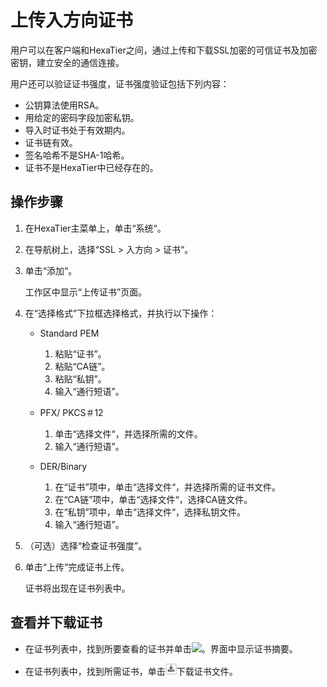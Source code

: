 # 上传入方向证书<a name="ZH-CN_TOPIC_0111166417"></a>

用户可以在客户端和HexaTier之间，通过上传和下载SSL加密的可信证书及加密密钥，建立安全的通信连接。

用户还可以验证证书强度，证书强度验证包括下列内容：

-   公钥算法使用RSA。
-   用给定的密码字段加密私钥。
-   导入时证书处于有效期内。
-   证书链有效。
-   签名哈希不是SHA-1哈希。
-   证书不是HexaTier中已经存在的。

## 操作步骤<a name="zh-cn_topic_0180960077_sd562ee7284ba46418d90245617a20d50"></a>

1.  在HexaTier主菜单上，单击“系统“。
2.  在导航树上，选择“SSL \> 入方向 \> 证书“。
3.  单击“添加“。

    工作区中显示“上传证书”页面。

4.  在“选择格式”下拉框选择格式，并执行以下操作：
    -   Standard PEM
        1.  粘贴“证书”。
        2.  粘贴“CA链”。
        3.  粘贴“私钥”。
        4.  输入“通行短语”。

    -   PFX/ PKCS＃12
        1.  单击“选择文件“，并选择所需的文件。
        2.  输入“通行短语”。

    -   DER/Binary
        1.  在“证书”项中，单击“选择文件“，并选择所需的证书文件。
        2.  在“CA链”项中，单击“选择文件“，选择CA链文件。
        3.  在“私钥”项中，单击“选择文件“，选择私钥文件。
        4.  输入“通行短语”。

5.  （可选）选择“检查证书强度”。
6.  单击“上传“完成证书上传。

    证书将出现在证书列表中。


## 查看并下载证书<a name="zh-cn_topic_0180960077_sa5efb1f2676047b5aa9d6b2731fb807f"></a>

-   在证书列表中，找到所要查看的证书并单击![](figures/查看证书.png)。界面中显示证书摘要。

-   在证书列表中，找到所需证书，单击![](figures/导入证书-22.png)下载证书文件。

